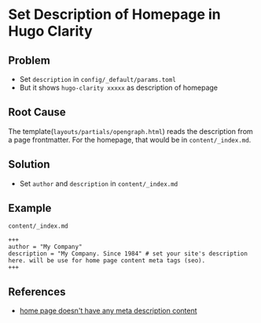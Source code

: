 # Set Description of Homepage in Hugo Clarity

## Problem
* Set `description` in `config/_default/params.toml`
* But it shows `hugo-clarity xxxxx` as description of homepage

## Root Cause
The template(`layouts/partials/opengraph.html`) reads the description from a page frontmatter. For the homepage, that would be in `content/_index.md`.

## Solution
* Set `author` and `description` in `content/_index.md` 

## Example
`content/_index.md`

```
+++
author = "My Company"
description = "My Company. Since 1984" # set your site's description here. will be use for home page content meta tags (seo).
+++
```

## References
* [home page doesn't have any meta description content](https://github.com/chipzoller/hugo-clarity/issues/34)
